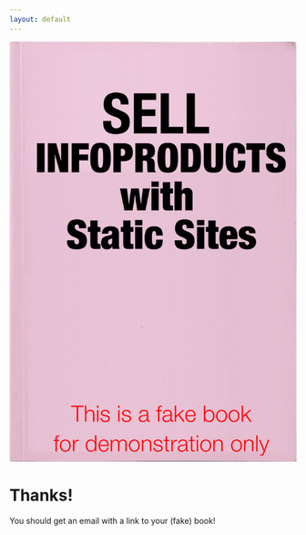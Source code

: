 ```yaml
---
layout: default
---
```


<div class="theBook">
  <img src="book.png">
</div>
<div class="thePitch">
  <div>
    <h1>Thanks!</h1>
    <p class="desc">You should get an email with a link to your (fake) book!</p>
  </div>
</div>  

